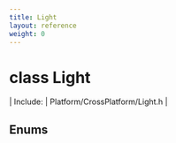 ```yaml
---
title: Light
layout: reference
weight: 0
---
```

class Light
===

| Include: | Platform/CrossPlatform/Light.h |





Enums
---
